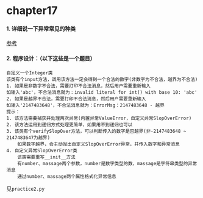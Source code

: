 # chapter17
#### 1. 详细说一下异常常见的种类
[参考](https://www.cnblogs.com/zln1021/p/6106185.html)
#### 2. 程序设计：（以下这些是一个题目）
    自定义一个Integer类
    该类有个input方法，调用该方法一定会得到一个合法的数字(非数字为不合法，越界为不合法)
    1. 如果是非数字不合法，需要打印不合法消息，然后用户需要重新输入
    如输入'abc'，不合法消息就为：invalid literal for int() with base 10: 'abc'
    2. 如果是越界不合法，需要打印不合法消息，然后用户需要重新输入
    如输入'2147483648'，不合法消息就为：ErrorMsg：2147483648 - 越界
    提示：
    1. 该方法需要捕获并处理两次异常(内置异常ValueError，自定义异常SlopOverError)
    2. 该方法运用到递归方式处理更简单，如果用不到递归也可以
    3. 该类有个verifySlopOver方法，可以判断传入的数字是否越界(非-2147483648 ~ 2147483647为越界)
        如果数字越界，会主动抛出自定义SlopOverError异常，并传入数字和异常消息
    4. 自定义异常SlopOverError类
        该类需要重写__init__方法
        有number、massage两个参数，number是数字类型的数，massage是字符串类型的异常消息
        通过number、massage两个属性格式化异常信息
见`practice2.py`
